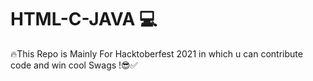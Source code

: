 # HTML-C-JAVA 💻
🔥This Repo is Mainly For Hacktoberfest 2021 in which u can contribute code and win cool Swags !😎✅
